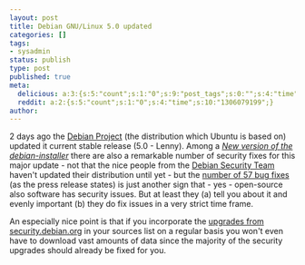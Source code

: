 ```yaml
---
layout: post
title: Debian GNU/Linux 5.0 updated
categories: []
tags:
- sysadmin
status: publish
type: post
published: true
meta:
  delicious: a:3:{s:5:"count";s:1:"0";s:9:"post_tags";s:0:"";s:4:"time";s:10:"1250068347";}
  reddit: a:2:{s:5:"count";s:1:"0";s:4:"time";s:10:"1306079199";}
author: 
---
```

<p>2 days ago the <a href="http://www.debian.org">Debian Project</a> (the distribution which Ubuntu is based on) updated it current stable release (5.0 - Lenny). Among a <a href="http://www.debian.org/News/2009/20090627"><em>New version of the debian-installer</em></a> there are also a remarkable number of security fixes for this major update - not that the nice people from the <a href="http://www.debian.org/security/">Debian Security Team</a> haven't updated their distribution until yet - but the <a href="http://www.debian.org/News/2009/20090627">number of 57 bug fixes</a> (as the press release states) is just another sign that - yes - open-source also software has security issues. But at least they (a) tell you about it and evenly important (b) they do fix issues in a very strict time frame.</p>
<p>An especially nice point is that if you incorporate the <a href="http://www.debian.org/security/">upgrades from security.debian.org</a> in your sources list on a regular basis you won't even have to download vast amounts of data since the majority of the security upgrades should already be fixed for you.<em><br />
</em></p>
